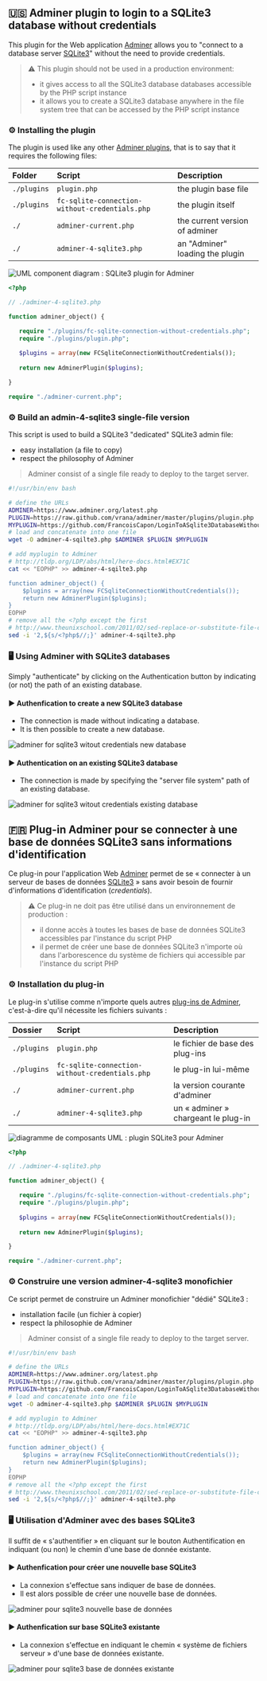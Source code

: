 ## :us: Adminer plugin to login to a SQLite3 database without credentials
This plugin for the Web application [Adminer](https://www.adminer.org/en/) allows you to "connect to a database server [SQLite3](https://www.sqlite.org/index.html)" without the need to provide credentials.
> :warning: This plugin should not be used in a production environment:
> * it gives access to all the SQLite3 database databases accessible by the PHP script instance
> * it allows you to create a SQLite3 database anywhere in the file system tree that can be accessed by the PHP script instance

### :gear: Installing the plugin
The plugin is used like any other [Adminer plugins](https://www.adminer.org/en/plugins/), that is to say that it requires the following files:

Folder | Script | Description
:--|:--|:--
```./plugins```|```plugin.php```|the plugin base file
```./plugins```|```fc-sqlite-connection-without-credentials.php```|the plugin itself
```./```|```adminer-current.php```|the current version of adminer
```./```|```adminer-4-sqlite3.php```|an "Adminer" loading the plugin

![UML component diagram : SQLite3 plugin for Adminer](./doc/adminer-sqlite3-plugin-uml-component-diagram.png)

```php
<?php 

// ./adminer-4-sqlite3.php

function adminer_object() {

   require "./plugins/fc-sqlite-connection-without-credentials.php";
   require "./plugins/plugin.php";
  
   $plugins = array(new FCSqliteConnectionWithoutCredentials());
    
   return new AdminerPlugin($plugins);

}

require "./adminer-current.php";
```
### :gear: Build an admin-4-sqlite3 single-file version
This script is used to build a SQLite3 "dedicated" SQLite3 admin file:
* easy installation (a file to copy)
* respect the philosophy of Adminer
> Adminer consist of a single file ready to deploy to the target server. 
```bash
#!/usr/bin/env bash

# define the URLs
ADMINER=https://www.adminer.org/latest.php
PLUGIN=https://raw.github.com/vrana/adminer/master/plugins/plugin.php
MYPLUGIN=https://github.com/FrancoisCapon/LoginToASqlite3DatabaseWithoutCredentialsWithAdminer/raw/master/fc-sqlite-connection-without-credentials.php
# load and concatenate into one file
wget -O adminer-4-sqilte3.php $ADMINER $PLUGIN $MYPLUGIN

# add myplugin to Adminer
# http://tldp.org/LDP/abs/html/here-docs.html#EX71C
cat << "EOPHP" >> adminer-4-sqilte3.php

function adminer_object() {
    $plugins = array(new FCSqliteConnectionWithoutCredentials());
    return new AdminerPlugin($plugins);
}
EOPHP
# remove all the <?php except the first
# http://www.theunixschool.com/2011/02/sed-replace-or-substitute-file-contents.html
sed -i '2,${s/<?php$//;}' adminer-4-sqilte3.php
```
### :desktop_computer: Using Adminer with SQLite3 databases
Simply "authenticate" by clicking on the Authentication button by indicating (or not) the path of an existing database.

#### :arrow_forward: Authenfication to create a new SQLite3 database
* The connection is made without indicating a database.
* It is then possible to create a new database.

![adminer for sqlite3 witout credentials new database](./doc/adminer-sqlite3-new-database.gif)
#### :arrow_forward: Authentication on an existing SQLite3 database
* The connection is made by specifying the "server file system" path of an existing database.

![adminer for sqlite3 witout credentials existing database](./doc/adminer-sqlite3-existing-database.gif)
## :fr: Plug-in Adminer pour se connecter à une base de données SQLite3 sans informations d'identification
Ce plug-in pour l'application Web [Adminer](https://www.adminer.org/en/) permet de se « connecter à un serveur de bases de données [SQLite3](https://www.sqlite.org/index.html) » sans avoir besoin de fournir d'informations d'identification (*credentials*).

> :warning: Ce plug-in ne doit pas être utilisé dans un environnement de production : 
> * il donne accès à toutes les bases de base de données SQLite3 accessibles par l'instance du script PHP
> * il permet de créer une base de données SQLite3 n'importe où dans l'arborescence du système de fichiers qui accessible par l'instance du script PHP
### :gear: Installation du plug-in
Le plug-in s'utilise comme n'importe quels autres [plug-ins de Adminer](https://www.adminer.org/en/plugins/), c'est-à-dire qu'il nécessite les fichiers suivants :

Dossier | Script | Description
:--|:--|:--
```./plugins```|```plugin.php```|le fichier de base des plug-ins
```./plugins```|```fc-sqlite-connection-without-credentials.php```|le plug-in lui-même
```./```|```adminer-current.php```|la version courante d'adminer
```./```|```adminer-4-sqlite3.php```|un « adminer » chargeant le plug-in

![diagramme de composants UML : plugin SQLite3 pour Adminer](./doc/adminer-sqlite3-plugin-uml-component-diagram.png)

```php
<?php 

// ./adminer-4-sqlite3.php

function adminer_object() {

   require "./plugins/fc-sqlite-connection-without-credentials.php";
   require "./plugins/plugin.php";
  
   $plugins = array(new FCSqliteConnectionWithoutCredentials());
    
   return new AdminerPlugin($plugins);

}

require "./adminer-current.php";
```
### :gear: Construire une version adminer-4-sqlite3 monofichier
Ce script permet de construire un Adminer monofichier "dédié" SQLite3 :
* installation facile (un fichier à copier)
* respect la philosophie de Adminer
> Adminer consist of a single file ready to deploy to the target server. 
```bash
#!/usr/bin/env bash

# define the URLs
ADMINER=https://www.adminer.org/latest.php
PLUGIN=https://raw.github.com/vrana/adminer/master/plugins/plugin.php
MYPLUGIN=https://github.com/FrancoisCapon/LoginToASqlite3DatabaseWithoutCredentialsWithAdminer/raw/master/fc-sqlite-connection-without-credentials.php
# load and concatenate into one file
wget -O adminer-4-sqilte3.php $ADMINER $PLUGIN $MYPLUGIN

# add myplugin to Adminer
# http://tldp.org/LDP/abs/html/here-docs.html#EX71C
cat << "EOPHP" >> adminer-4-sqilte3.php

function adminer_object() {
    $plugins = array(new FCSqliteConnectionWithoutCredentials());
    return new AdminerPlugin($plugins);
}
EOPHP
# remove all the <?php except the first
# http://www.theunixschool.com/2011/02/sed-replace-or-substitute-file-contents.html
sed -i '2,${s/<?php$//;}' adminer-4-sqilte3.php
```
### :desktop_computer: Utilisation d'Adminer avec des bases SQLite3
Il suffit de « s'authentifier » en cliquant sur le bouton Authentification en indiquant (ou non) le chemin d'une base de donnée existante.
#### :arrow_forward: Authenfication pour créer une nouvelle base SQLite3
* La connexion s'effectue sans indiquer de base de données.
* Il est alors possible de créer une nouvelle base de données.

![adminer pour sqlite3 nouvelle base de données](./doc/adminer-sqlite3-new-database.gif)
#### :arrow_forward: Authenfication sur base SQLite3 existante
* La connexion s'effectue en indiquant le chemin « système de fichiers serveur » d'une base de données existante.

![adminer pour sqlite3 base de données existante](./doc/adminer-sqlite3-existing-database.gif)
